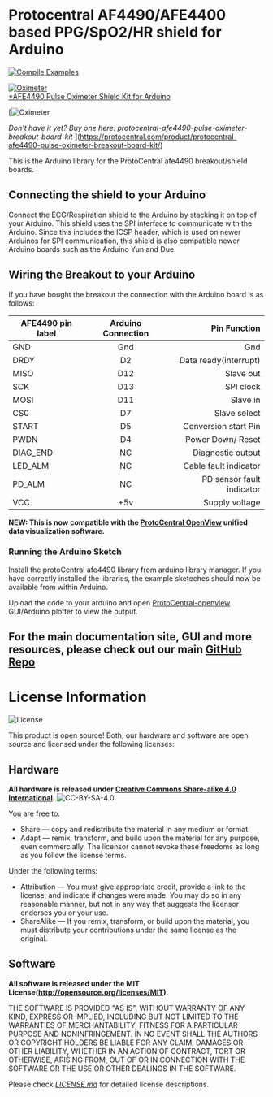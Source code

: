 Protocentral AF4490/AFE4400 based PPG/SpO2/HR shield for Arduino
================================
[![Compile Examples](https://github.com/Protocentral/protocentral-afe4490-arduino/workflows/Compile%20Examples/badge.svg)](https://github.com/Protocentral/protocentral-afe4490-arduino/actions?workflow=Compile+Examples)

[![Oximeter](https://i2.wp.com/protocentral.com/wp-content/uploads/2020/10/4953.jpg?fit=629%2C600&ssl=1)  
*AFE4490 Pulse Oximeter Shield Kit for Arduino ](https://protocentral.com/product/protocentral-afe4490-pulse-oximeter-shield-for-arduino-v2/)

[![Oximeter](https://i1.wp.com/protocentral.com/wp-content/uploads/2020/10/4949.jpg?fit=689%2C628&ssl=1)  

*Don't have it yet? Buy one here: protocentral-afe4490-pulse-oximeter-breakout-board-kit* ](https://protocentral.com/product/protocentral-afe4490-pulse-oximeter-breakout-board-kit/)

This is the Arduino library for the ProtoCentral afe4490  breakout/shield boards.

Connecting the shield to your Arduino
-------------------------------------
Connect the ECG/Respiration shield to the Arduino by stacking it on top of your Arduino. This shield uses the SPI interface  to communicate with the Arduino. Since this includes the ICSP header, which is used on newer Arduinos for SPI communication,  this shield is also compatible newer Arduino boards such as the Arduino Yun and Due.


Wiring the Breakout to your Arduino
------------------------------------
 If you have bought the breakout the connection with the Arduino board is as follows:

|AFE4490 pin label| Arduino Connection   |Pin Function                  |
|----------------- |:--------------------:|-----------------:           |
| GND              | Gnd                  |  Gnd                        |             
| DRDY             | D2                   |  Data ready(interrupt)      |
| MISO             | D12                  |  Slave out                  |
| SCK              | D13                  |  SPI clock                  |
| MOSI             | D11                  |  Slave in                   |
| CS0              | D7                   |  Slave select               |
| START            | D5                   |  Conversion start Pin       |
| PWDN             | D4                   |  Power Down/ Reset          |
| DIAG_END         | NC                   |  Diagnostic output          |
| LED_ALM          | NC                   |  Cable fault indicator      |
| PD_ALM           | NC                   |  PD sensor fault indicator  |
| VCC              | +5v                  |  Supply voltage             |

**NEW: This is now compatible with the [ProtoCentral OpenView](https://github.com/Protocentral/protocentral_openview) unified data visualization software.**


###  Running the Arduino Sketch

Install the protoCentral afe4490 library from arduino library manager.
If you have correctly installed the libraries, the example sketeches should now be available from within Arduino.

Upload the code to your arduino and open [ProtoCentral-openview](https://github.com/Protocentral/protocentral_openview) GUI/Arduino plotter to view the output.

## For the main documentation site, GUI and more resources, please check out our main [GitHub Repo](https://github.com/Protocentral/AFE4490_Oximeter)

License Information
===================

![License](license_mark.svg)

This product is open source! Both, our hardware and software are open source and licensed under the following licenses:

Hardware
---------

**All hardware is released under [Creative Commons Share-alike 4.0 International](http://creativecommons.org/licenses/by-sa/4.0/).**
![CC-BY-SA-4.0](https://i.creativecommons.org/l/by-sa/4.0/88x31.png)

You are free to:

* Share — copy and redistribute the material in any medium or format
* Adapt — remix, transform, and build upon the material for any purpose, even commercially.
The licensor cannot revoke these freedoms as long as you follow the license terms.

Under the following terms:

* Attribution — You must give appropriate credit, provide a link to the license, and indicate if changes were made. You may do so in any reasonable manner, but not in any way that suggests the licensor endorses you or your use.
* ShareAlike — If you remix, transform, or build upon the material, you must distribute your contributions under the same license as the original.

Software
--------

**All software is released under the MIT License(http://opensource.org/licenses/MIT).**

THE SOFTWARE IS PROVIDED "AS IS", WITHOUT WARRANTY OF ANY KIND, EXPRESS OR IMPLIED, INCLUDING BUT NOT LIMITED TO THE WARRANTIES OF MERCHANTABILITY, FITNESS FOR A PARTICULAR PURPOSE AND NONINFRINGEMENT. IN NO EVENT SHALL THE AUTHORS OR COPYRIGHT HOLDERS BE LIABLE FOR ANY CLAIM, DAMAGES OR OTHER LIABILITY, WHETHER IN AN ACTION OF CONTRACT, TORT OR OTHERWISE, ARISING FROM, OUT OF OR IN CONNECTION WITH THE SOFTWARE OR THE USE OR OTHER DEALINGS IN THE SOFTWARE.


Please check [*LICENSE.md*](LICENSE.md) for detailed license descriptions.
